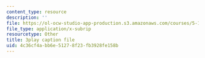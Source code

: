 ```yaml
---
content_type: resource
description: ''
file: https://ol-ocw-studio-app-production.s3.amazonaws.com/courses/5-111sc-principles-of-chemical-science-fall-2014/4c36cf4abb6e51278f23fb3928fe158b_OjhZYx1FbhI.vtt
file_type: application/x-subrip
resourcetype: Other
title: 3play caption file
uid: 4c36cf4a-bb6e-5127-8f23-fb3928fe158b
---
```

